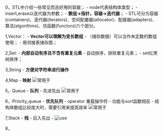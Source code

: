 0，STL中介绍一些常见而且好用的容器；
    - node代表结构体类型；
    - insert,erase以迭代器为参数；
    - **数组->指针，容器->迭代器**；
    - STL可分为容器(containers)、迭代器(iterators)、空间配置器(allocator)、配接器(adapters)、算法(algorithms)、仿函数(functors)六个部分。

1,Vector：
    - **Vector可以理解为变长数组**
    - （储存数据）可以当作未定数的数组使用；
    - 用邻接表储存图；

2,Set:
    - **内部自动有序且不含有重复元素**
    - 自动排序，排除重复元素；
    - set红黑树排序；

3,String
    - **方便对字符串进行操作**

4,Map
    - **映射**
    ![常用于](http://ww1.sinaimg.cn/large/006kDro9ly1g1dqhtrp22j30ul03odic.jpg)

5，Queue
    - **队列**
    - 先进先出
    ![常用于](http://ww1.sinaimg.cn/large/006kDro9ly1g1ds3gelv6j30xj04y0vo.jpg)

6，Priority_queue
    - **优先队列**
    - operator 重载操作符
    - 功能与sort函数相反
    - 结构体数组比较庞大时，需要引用来提高效率
    ![常用于](http://ww1.sinaimg.cn/large/006kDro9ly1g1eap6gudzj30xp02cmyf.jpg)

7,Stack
    - **栈**
    - 后入先出
    - ![use](http://ww1.sinaimg.cn/large/006kDro9ly1g1k32gloyhj30y5054wig.jpg)

8，